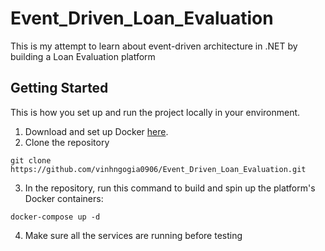 # Event_Driven_Loan_Evaluation
This is my attempt to learn about event-driven architecture in .NET by building a Loan Evaluation platform

## Getting Started
This is how you set up and run the project locally in your environment.
1. Download and set up Docker [here](https://docs.docker.com/get-started/get-docker/).
2. Clone the repository
```
git clone https://github.com/vinhngogia0906/Event_Driven_Loan_Evaluation.git
```
3. In the repository, run this command to build and spin up the platform's Docker containers:
```
docker-compose up -d
```
4. Make sure all the services are running before testing

